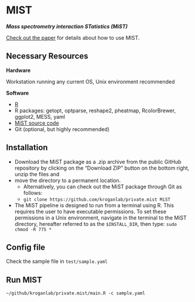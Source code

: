 MIST
===

___Mass spectrometry interaction STatistics (MiST)___

[Check out the paper](http://www.ncbi.nlm.nih.gov/pubmed/25754993) for details about how to use MIST.

## Necessary Resources

__Hardware__

Workstation running any current OS, Unix environment recommended

__Software__

- [R](http://www.r-project.org)
- R packages: getopt, optparse, reshape2, pheatmap, RcolorBrewer, ggplot2, MESS, yaml
- [MiST source code](https://github.com/kroganlab/private.mist)
- Git (optional, but highly recommended)

## Installation

- Download the MiST package as a .zip archive from the public GitHub repository by clicking on the “Download ZIP” button on the bottom right, unzip the files and
- move the directory to a permanent location.
    + Alternatively, you can check out the MiST package through Git as follows:
    + `git clone https://github.com/kroganlab/private.mist MiST`
- The MiST pipeline is designed to run from a terminal using R. This requires the user to have executable permissions. To set these permissions in a Unix environment, navigate in the terminal to the MiST directory, hereafter referred to as the `$INSTALL_DIR`, then type: `sudo chmod -R 775 *`

## Config file

Check the sample file in `test/sample.yaml`

## Run MIST

`~/github/kroganlab/private.mist/main.R -c sample.yaml`


